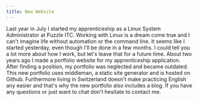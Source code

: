 ```yaml
---
title: New Website
---
```

Last year in July I started my apprenticeship as a Linux System Administrator at Puzzle ITC. Working with Linux is a dream come true and I can't imagine life without automation or the command line. It seems like I started yesterday, even though I'll be done in a few months. I could tell you a lot more about how I work, but let's leave that for a future time. About two years ago I made a portfolio website for my apprenticeship application. After finding a position, my portfolio was neglected and became outdated. This new portfolio uses middleman, a static site generator and is hosted on Github. Furthermore living in Switzerland doesn't make practicing English any easier and that's why the new portfolio also includes a blog. If you have any questions or just want to chat don't hesitate to contact me. 
